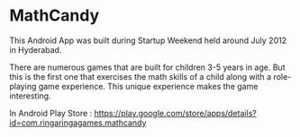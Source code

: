 MathCandy
=========

This Android App was built during Startup Weekend held around July 2012 in Hyderabad.

There are numerous games that are built for children 3-5 years in age. But this is the first one that exercises the math skills of a child along with a role-playing game experience. This unique experience makes the game interesting.

In Android Play Store : https://play.google.com/store/apps/details?id=com.ringaringagames.mathcandy
